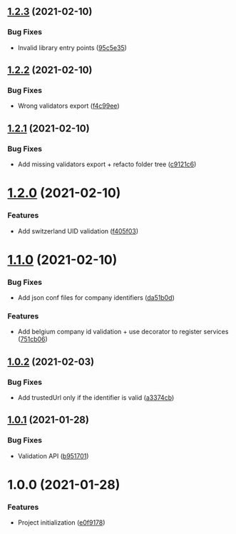 ## [1.2.3](https://github.com/RedFroggy/company-id-validator/compare/v1.2.2...v1.2.3) (2021-02-10)


### Bug Fixes

* Invalid library entry points ([95c5e35](https://github.com/RedFroggy/company-id-validator/commit/95c5e352ec8aff93e2e5384d9ae3b83c365059e9))

## [1.2.2](https://github.com/RedFroggy/company-id-validator/compare/v1.2.1...v1.2.2) (2021-02-10)


### Bug Fixes

* Wrong validators export ([f4c99ee](https://github.com/RedFroggy/company-id-validator/commit/f4c99ee9fac469b8921368caf8b0a78cbe073c24))

## [1.2.1](https://github.com/RedFroggy/company-id-validator/compare/v1.2.0...v1.2.1) (2021-02-10)


### Bug Fixes

* Add missing validators export  + refacto folder tree ([c9121c6](https://github.com/RedFroggy/company-id-validator/commit/c9121c6050e112911e043cc0be749affeb44924f))

# [1.2.0](https://github.com/RedFroggy/company-id-validator/compare/v1.1.0...v1.2.0) (2021-02-10)


### Features

* Add switzerland UID validation ([f405f03](https://github.com/RedFroggy/company-id-validator/commit/f405f03be43ed3d41c837f431ed672d26ddebb9a))

# [1.1.0](https://github.com/RedFroggy/company-id-validator/compare/v1.0.2...v1.1.0) (2021-02-10)


### Bug Fixes

* Add json conf files for company identifiers ([da51b0d](https://github.com/RedFroggy/company-id-validator/commit/da51b0d09f26b588870615ad0f8975e8b2fa0aa4))


### Features

* Add belgium company id validation + use decorator to register services ([751cb06](https://github.com/RedFroggy/company-id-validator/commit/751cb06b59caf3c719b6a95c34a5705fae5cb0c3))

## [1.0.2](https://github.com/RedFroggy/company-id-validator/compare/v1.0.1...v1.0.2) (2021-02-03)


### Bug Fixes

* Add trustedUrl only if the identifier is valid ([a3374cb](https://github.com/RedFroggy/company-id-validator/commit/a3374cb2bccb8aff8251ed77595ba1890649457b))

## [1.0.1](https://github.com/RedFroggy/company-id-validator/compare/v1.0.0...v1.0.1) (2021-01-28)


### Bug Fixes

* Validation API ([b951701](https://github.com/RedFroggy/company-id-validator/commit/b9517010ad88c7de1e69c641e52cb42fafc53bb1))

# 1.0.0 (2021-01-28)


### Features

* Project initialization ([e0f9178](https://github.com/RedFroggy/company-id-validator/commit/e0f917877c1faec478d1985c2ea2c53992172d81))
